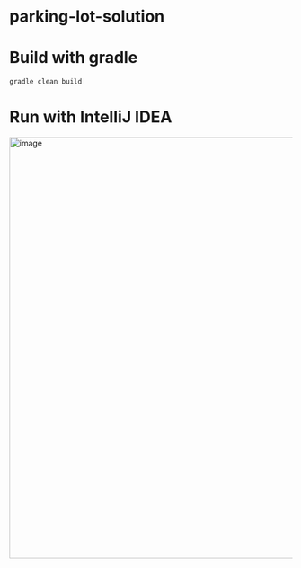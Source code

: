 # parking-lot-solution

# Build with gradle
`gradle clean build`

# Run with IntelliJ IDEA

<img width="750" alt="image" src="https://user-images.githubusercontent.com/13864321/209309996-79352ea5-0c0d-4695-ab3e-9b750bc1bb71.png">
